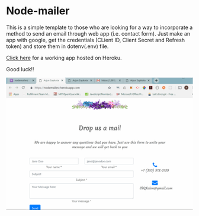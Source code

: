 # Node-mailer

This is a simple template to those who are looking for a way to incorporate a method to send an email through web app (i.e. contact form). Just make an app with google, get the credentials (CLient ID, Client Secret and Refresh token) and store them in dotenv(.env) file. 

[Click here](https://nodemailerz.herokuapp.com) for a working app hosted on Heroku.

Good luck!! 


<img src="/nodemailerz.gif">
